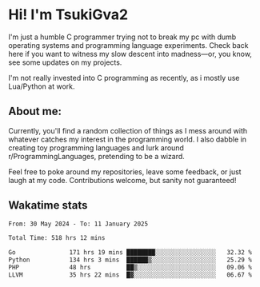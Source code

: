 # Hi! I'm TsukiGva2

I'm just a humble C programmer trying not to break my pc with dumb operating systems and programming language experiments. Check back here if you want to witness my slow descent into madness—or, you know, see some updates on my projects.

I'm not really invested into C programming as recently, as i mostly use Lua/Python at work.

## About me:

Currently, you'll find a random collection of things as I mess around with whatever catches my interest in the programming world. I also dabble in creating toy programming languages and lurk around r/ProgrammingLanguages, pretending to be a wizard.

Feel free to poke around my repositories, leave some feedback, or just laugh at my code. Contributions welcome, but sanity not guaranteed!

## Wakatime stats
<!--START_SECTION:waka-->

```txt
From: 30 May 2024 - To: 11 January 2025

Total Time: 518 hrs 12 mins

Go               171 hrs 19 mins ████████░░░░░░░░░░░░░░░░░   32.32 %
Python           134 hrs 3 mins  ██████▒░░░░░░░░░░░░░░░░░░   25.29 %
PHP              48 hrs          ██▒░░░░░░░░░░░░░░░░░░░░░░   09.06 %
LLVM             35 hrs 22 mins  █▓░░░░░░░░░░░░░░░░░░░░░░░   06.67 %
```

<!--END_SECTION:waka-->
